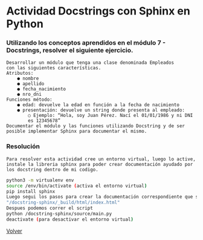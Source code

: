 # Actividad Docstrings con Sphinx en Python
### Utilizando los conceptos aprendidos en el módulo 7 - Docstrings, resolver el siguiente ejercicio.

    Desarrollar un módulo que tenga una clase denominada Empleados
    con las siguientes características.
    Atributos:
        ● nombre
        ● apellido
        ● fecha_nacimiento
        ● nro_dni
    Funciones método:
        ● edad: devuelve la edad en función a la fecha de nacimiento
        ● presentación: devuelve un string donde presenta al empleado:
            ○ Ejemplo: “Hola, soy Juan Pérez. Nací el 01/01/1986 y ni DNI
            es 12345678”
    Documentar el módulo y las funciones utilizando Docstring y de ser
    posible implementar Sphinx para documentar el mismo.

### Resolución

`Para resolver esta actividad cree un entorno virtual, luego lo active, instale la libreria sphinx para poder crear documentación ayudado por los docstring dentro de mi codigo.`

```bash
python3 -m virtualenv env
source /env/bin/activate (activa el entorno virtual)
pip install sphinx
Luego segui los pasos para crear la documentación correspondiente que se encuentra en 
"/docstring-sphinx/_build/html/index.html"
Despues podemos correr el script
python /docstring-sphinx/source/main.py
deactivate (para desactivar el entorno virtual)
```

[Volver](../)
